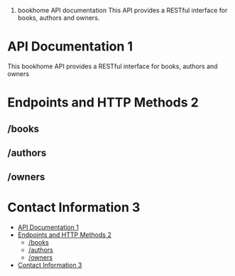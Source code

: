 1. bookhome API documentation
This API provides a RESTful interface for books, authors and owners.

# API Documentation 1
This bookhome API provides a RESTful interface for books, authors and owners

# Endpoints and HTTP Methods 2
## /books

## /authors

## /owners



# Contact Information 3
- [API Documentation 1](#api-documentation-1)
- [Endpoints and HTTP Methods 2](#endpoints-and-http-methods-2)
  - [/books](#books)
  - [/authors](#authors)
  - [/owners](#owners)
- [Contact Information 3](#contact-information-3)




 


